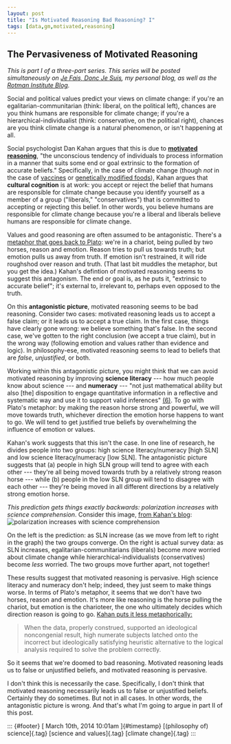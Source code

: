 ```yaml
---
layout: post
title: "Is Motivated Reasoning Bad Reasoning? I"
tags: [data,gm,motivated,reasoning]
---
```



The Pervasiveness of Motivated Reasoning
----------------------------------------

*This is part I of a three-part series. This series will be posted simultaneously on [*Je Fais, Donc Je Suis*](http://jefais.tumblr.com/), my personal blog, as well as the [Rotman Institute Blog](http://www.rotman.uwo.ca/blog/).*

Social and political values predict your views on climate change: if you're an egalitarian-communitarian (think: liberal, on the political left), chances are you think humans are responsible for climate change; if you're a hierarchical-individualist (think: conservative, on the political right), chances are you think climate change is a natural phenomenon, or isn't happening at all.

Social psychologist Dan Kahan argues that this is due to [**motivated reasoning**](http://www.culturalcognition.net/blog/2013/5/15/motivated-reasoning-its-cognates.html), "the unconscious tendency of individuals to process information in a manner that suits some end or goal extrinsic to the formation of accurate beliefs." Specifically, in the case of climate change (though *not* in the case of [vaccines](http://www.culturalcognition.net/blog/2014/1/27/who-fears-childhood-vaccines-and-why-research-report-project.html) or [genetically modified foods](http://www.culturalcognition.net/blog/2013/11/5/we-arent-polarized-on-gm-foods-no-matter-what-the-result-in.html)), Kahan argues that **cultural cognition** is at work: you accept or reject the belief that humans are responsible for climate change because you identify yourself as a member of a group ("liberals," "conservatives") that is committed to accepting or rejecting this belief. In other words, you believe humans are responsible for climate change because you're a liberal and liberals believe humans are responsible for climate change.

Values and good reasoning are often assumed to be antagonistic. There's a [metaphor that goes back to Plato](http://en.wikipedia.org/wiki/Chariot_Allegory): we're in a chariot, being pulled by two horses, reason and emotion. Reason tries to pull us towards truth; but emotion pulls us away from truth. If emotion isn't restrained, it will ride roughshod over reason and truth. (That last bit muddles the metaphor, but you get the idea.) Kahan's defintion of motivated reasoning seems to suggest this antagonism. The end or goal is, as he puts it, "extrinsic to accurate belief"; it's external to, irrelevant to, perhaps even opposed to the truth.

On this **antagonistic picture**, motivated reasoning seems to be bad reasoning. Consider two cases: motivated reasoning leads us to accept a false claim; or it leads us to accept a true claim. In the first case, things have clearly gone wrong: we believe something that's false. In the second case, we've gotten to the right conclusion (we accept a true claim), but in the wrong way (following emotion and values rather than evidence and logic). In philosophy-ese, motivated reasoning seems to lead to beliefs that are *false*, *unjustified*, or both.

Working within this antagonistic picture, you might think that we can avoid motivated reasoning by improving **science literacy** --- how much people know about science --- and **numeracy** --- "not just mathematical ability but also \[the\] disposition to engage quantitative information in a reflective and systematic way and use it to support valid inferences" [(6)](http://papers.ssrn.com/sol3/papers.cfm?abstract_id=2319992). To go with Plato's metaphor: by making the reason horse strong and powerful, we will move towards truth, whichever direction the emotion horse happens to want to go. We will tend to get justified true beliefs by overwhelming the influence of emotion or values.

Kahan's work suggests that this isn't the case. In one line of research, he divides people into two groups: high science literacy/numeracy \[high SLN\] and low science literacy/numeracy \[low SLN\]. The antagonistic picture suggests that (a) people in high SLN group will tend to agree with each other --- they're all being moved towards truth by a relatively strong reason horse --- while (b) people in the low SLN group will tend to disagree with each other --- they're being moved in all different directions by a relatively strong emotion horse.

*This prediction gets things exactly backwards: polarization increases with science comprehension*. Consider this image, [from Kahan's blog](http://www.culturalcognition.net/blog/2014/2/10/motivated-numeracy-whats-the-point-lecture-synopsis-slides.html):\
![polarization increases with science comprehension](http://www.culturalcognition.net/storage/polinc.png?__SQUARESPACE_CACHEVERSION=1392075594686)

On the left is the prediction: as SLN increase (as we move from left to right in the graph) the two groups converge. On the right is actual survey data: as SLN increases, egalitarian-communitarians (liberals) become *more* worried about climate change while hierarchical-individualists (conservatives) become *less* worried. The two groups move further apart, not together!

These results suggest that motivated reasoning is pervasive. High science literacy and numeracy don't help; indeed, they just seem to make things worse. In terms of Plato's metaphor, it seems that we don't have two horses, reason and emotion. It's more like reasoning is the horse pulling the chariot, but emotion is the charioteer, the one who ultimately decides which direction reason is going to go. [Kahan puts it less metaphorically:](http://www.culturalcognition.net/blog/2014/2/10/motivated-numeracy-whats-the-point-lecture-synopsis-slides.html)

> When the data, properly construed, supported an ideological noncongenial result, high numerate subjects latched onto the incorrect but ideologically satisfying heuristic alternative to the logical analysis required to solve the problem correctly.

So it seems that we're doomed to bad reasoning. Motivated reasoning leads us to false or unjustified beliefs, and motivated reasoning is pervasive.

I don't think this is necessarily the case. Specifically, I don't think that motivated reasoning necessarily leads us to false or unjustified beliefs. Certainly they do sometimes. But not in all cases. In other words, the antagonistic picture is wrong. And that's what I'm going to argue in part II of this post.

::: {#footer}
[ March 10th, 2014 10:01am ]{#timestamp} [(philosophy of) science]{.tag} [science and values]{.tag} [climate change]{.tag}
:::

